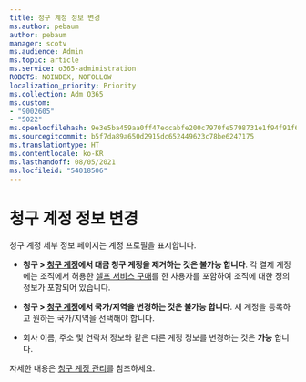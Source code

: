 ```yaml
---
title: 청구 계정 정보 변경
ms.author: pebaum
author: pebaum
manager: scotv
ms.audience: Admin
ms.topic: article
ms.service: o365-administration
ROBOTS: NOINDEX, NOFOLLOW
localization_priority: Priority
ms.collection: Adm_O365
ms.custom:
- "9002605"
- "5022"
ms.openlocfilehash: 9e3e5ba459aa0ff47eccabfe200c7970fe5798731e1f94f91f6f9b059b74ffde
ms.sourcegitcommit: b5f7da89a650d2915dc652449623c78be6247175
ms.translationtype: HT
ms.contentlocale: ko-KR
ms.lasthandoff: 08/05/2021
ms.locfileid: "54018506"
---
```

# <a name="change-billing-account-information"></a>청구 계정 정보 변경

청구 계정 세부 정보 페이지는 계정 프로필을 표시합니다.

- **청구 > [청구 계정](https://go.microsoft.com/fwlink/p/?linkid=2084771)에서 대금 청구 계정을 제거하는 것은 **불가능** 합니다**. 각 결제 계정에는 조직에서 허용한 [셀프 서비스 구매](https://docs.microsoft.com/microsoft-365/commerce/subscriptions/manage-self-service-purchases-admins)를 한 사용자를 포함하여 조직에 대한 정의 정보가 포함되어 있습니다. 

- **청구 > [청구 계정](https://go.microsoft.com/fwlink/p/?linkid=2084771)에서 국가/지역을 변경하는 것은 **불가능** 합니다**. 새 계정을 등록하고 원하는 국가/지역을 선택해야 합니다. 

- 회사 이름, 주소 및 연락처 정보와 같은 다른 계정 정보를 변경하는 것은 **가능** 합니다. 

자세한 내용은 [청구 계정 관리](https://docs.microsoft.com/microsoft-365/commerce/manage-billing-accounts)를 참조하세요. 
